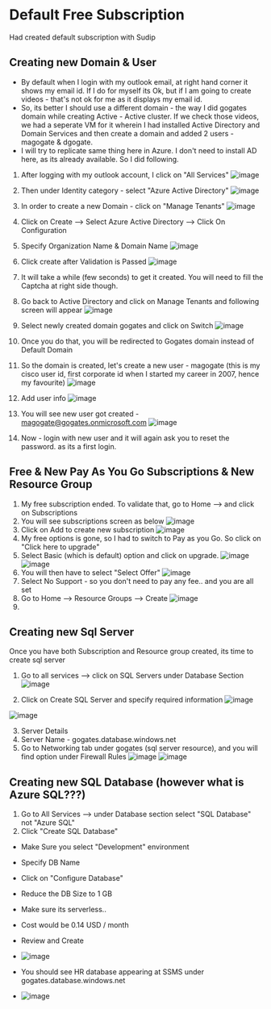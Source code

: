 # Default Free Subscription
Had created default subscription with Sudip
## Creating new Domain & User
- By default when I login with my outlook email, at right hand corner it shows my email id. If I do for myself its Ok, but if I am going to create videos - that's not ok for me as it displays my email id.
- So, its better I should use a different domain - the way I did gogates domain while creating Active - Active cluster. If we check those videos, we had a seperate VM for it wherein I had installed Active Directory and Domain Services and then create a domain and added 2 users - magogate & dgogate.
- I will try to replicate same thing here in Azure. I don't need to install AD here, as its already available. So I did following.
1. After logging with my outlook account, I click on "All Services"
![image](https://user-images.githubusercontent.com/45523211/176974067-3c2cc56f-2d69-4aba-aa38-4bba5b0a5710.png )

2. Then under Identity category - select "Azure Active Directory"
![image](https://user-images.githubusercontent.com/45523211/176974114-ce74a3c7-b7d0-42c5-8989-41458cf00dff.png )

3. In order to create a new Domain - click on "Manage Tenants"
![image](https://user-images.githubusercontent.com/45523211/176974155-8380edba-dae1-42af-a417-c44efef3d8c4.png )

4. Click on Create --> Select Azure Active Directory --> Click On Configuration
5. Specify Organization Name & Domain Name
![image](https://user-images.githubusercontent.com/45523211/176974984-f0636284-86e1-4767-8cf2-4ca87502b838.png )
6. Click create after Validation is Passed
![image](https://user-images.githubusercontent.com/45523211/176975031-f720348c-2df5-495b-aa41-9c8e8b696a27.png )
7. It will take a while (few seconds) to get it created. You will need to fill the Captcha at right side though.
8. Go back to Active Directory and click on Manage Tenants and following screen will appear
![image](https://user-images.githubusercontent.com/45523211/176975184-3a4603a2-00ca-437a-ae72-ab311df5f39b.png )
9. Select newly created domain gogates and click on Switch
![image](https://user-images.githubusercontent.com/45523211/176975200-78065375-78bf-4a5e-8436-d7497a99b508.png )
10. Once you do that, you will be redirected to Gogates domain instead of Default Domain
11. So the domain is created, let's create a new user - magogate (this is my cisco user id, first corporate id when I started my career in 2007, hence my favourite)
![image](https://user-images.githubusercontent.com/45523211/176975301-82e3ce21-b8e0-44fa-ac2b-4ef28b499662.png )
12. Add user info
![image](https://user-images.githubusercontent.com/45523211/176975375-be1295e0-9961-42d9-912a-1a982a8bd4a1.png )
13. You will see new user got created - magogate@gogates.onmicrosoft.com
![image](https://user-images.githubusercontent.com/45523211/176975428-ca226c42-4af3-4f6f-b61b-f8527efe41d5.png )
14. Now - login with new user and it will again ask you to reset the password. as its a first login.

## Free & New Pay As You Go Subscriptions & New Resource Group
1. My free subscription ended. To validate that, go to Home --> and click on Subscriptions
2. You will see subscriptions screen as below
![image](https://user-images.githubusercontent.com/45523211/176978823-5b3fd9cc-5966-4f6c-8edb-5dde4ecdf206.png)
3. Click on Add to create new subscription
![image](https://user-images.githubusercontent.com/45523211/176978853-94702c84-6483-4222-9786-ea0152d54fdc.png)
4. My free options is gone, so I had to switch to Pay as you Go. So click on "Click here to upgrade"
5. Select Basic (which is default) option and click on upgrade.
![image](https://user-images.githubusercontent.com/45523211/177005782-63cf9feb-3bdc-46fc-badc-d67a1269c941.png)
![image](https://user-images.githubusercontent.com/45523211/177005802-faa827f7-9495-40af-ae47-3ddf7b7c5404.png)
6. You will then have to select "Select Offer"
![image](https://user-images.githubusercontent.com/45523211/177005955-0677d58b-3a4b-47fe-a5bf-9eb965d743d4.png)
7. Select No Support - so you don't need to pay any fee.. and you are all set
8. Go to Home --> Resource Groups --> Create
![image](https://user-images.githubusercontent.com/45523211/177017975-9323c413-eb90-4ddc-814e-e67b2b49f9c2.png)
9. 

## Creating new Sql Server
Once you have both Subscription and Resource group created, its time to create sql server
1. Go to all services --> click on SQL Servers under Database Section
![image](https://user-images.githubusercontent.com/45523211/177005851-c6892061-9c5f-4dde-83d6-994525040dbf.png)

2. Click on Create SQL Server and specify required information
![image](https://user-images.githubusercontent.com/45523211/177018021-63781bf0-ba50-401d-a4ef-71310a42d5a9.png)

![image](https://user-images.githubusercontent.com/45523211/177018029-c6e02f38-f71a-4300-b464-8e74c130a130.png)

3. Server Details
1.  Server Name - gogates.database.windows.net
2.  Go to Networking tab under gogates (sql server resource), and you will find option under Firewall Rules
![image](https://user-images.githubusercontent.com/45523211/177018064-edf6a016-6a39-4e89-b21d-7a2c4c321a8b.png)
![image](https://user-images.githubusercontent.com/45523211/177018102-716d41b2-9b16-4c43-ae33-07ce4f628512.png)

## Creating new SQL Database (however what is Azure SQL???)
1. Go to All Services --> under Database section select "SQL Database" not "Azure SQL"
2. Click "Create SQL Database"
  - Make Sure you select "Development" environment
  - Specify DB Name
  - Click on "Configure Database"
  - Reduce the DB Size to 1 GB
  - Make sure its serverless..
  - Cost would be 0.14 USD / month
  - Review and Create
  - ![image](https://user-images.githubusercontent.com/45523211/177018589-ba0c5d4f-01e2-4b67-8fab-2f16c82dd3c8.png)

  - You should see HR database appearing at SSMS under gogates.database.windows.net
  - ![image](https://user-images.githubusercontent.com/45523211/177018555-9653962e-1907-4bd9-9a8c-0fe21873fbbd.png)

